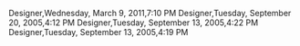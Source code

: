 ﻿Designer,Wednesday, March 9, 2011,7:10 PMDesigner,Tuesday, September 20, 2005,4:12 PMDesigner,Tuesday, September 13, 2005,4:22 PMDesigner,Tuesday, September 13, 2005,4:19 PM